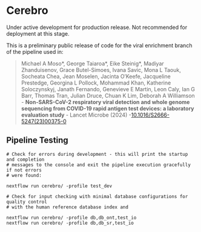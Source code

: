 # Cerebro

Under active development for production release. Not recommended for deployment at this stage. 

This is a preliminary public release of code for the viral enrichment branch of the pipeline used in:

> Michael A Moso*, George Taiaroa*, Eike Steinig*, Madiyar Zhanduisenov, Grace Butel-Simoes, Ivana Savic, Mona L Taouk, Socheata Chea, Jean Moselen, Jacinta O’Keefe, Jacqueline Prestedge, Georgina L Pollock, Mohammad Khan, Katherine Soloczynskyj, Janath Fernando, Genevieve E Martin, Leon Caly, Ian G Barr, Thomas Tran, Julian Druce, Chuan K Lim, Deborah A Williamson - **Non-SARS-CoV-2 respiratory viral detection and whole genome sequencing from COVID-19 rapid antigen test devices: a laboratory evaluation study** - Lancet Microbe (2024) -[10.1016/S2666-5247(23)00375-0](https://doi.org/10.1016/S2666-5247(23)00375-0)

## Pipeline Testing

```
# Check for errors during development - this will print the startup and completion
# messages to the console and exit the pipeline execution gracefully if not errors
# were found:

nextflow run cerebro/ -profile test_dev

# Check for input checking with minimal database configurations for quality control
# with the human reference database index and 

nextflow run cerebro/ -profile db,db_ont,test_io
nextflow run cerebro/ -profile db,db_sr,test_io

```